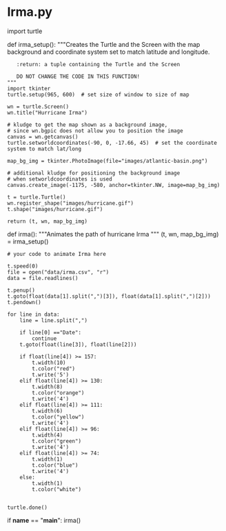 # Irma.py

import turtle


def irma_setup():
    """Creates the Turtle and the Screen with the map background
       and coordinate system set to match latitude and longitude.

       :return: a tuple containing the Turtle and the Screen

       DO NOT CHANGE THE CODE IN THIS FUNCTION!
    """
    import tkinter
    turtle.setup(965, 600)  # set size of window to size of map

    wn = turtle.Screen()
    wn.title("Hurricane Irma")

    # kludge to get the map shown as a background image,
    # since wn.bgpic does not allow you to position the image
    canvas = wn.getcanvas()
    turtle.setworldcoordinates(-90, 0, -17.66, 45)  # set the coordinate system to match lat/long

    map_bg_img = tkinter.PhotoImage(file="images/atlantic-basin.png")

    # additional kludge for positioning the background image
    # when setworldcoordinates is used
    canvas.create_image(-1175, -580, anchor=tkinter.NW, image=map_bg_img)

    t = turtle.Turtle()
    wn.register_shape("images/hurricane.gif")
    t.shape("images/hurricane.gif")

    return (t, wn, map_bg_img)


def irma():
    """Animates the path of hurricane Irma
    """
    (t, wn, map_bg_img) = irma_setup()

    # your code to animate Irma here

    t.speed(0)
    file = open("data/irma.csv", "r")
    data = file.readlines()

    t.penup()
    t.goto(float(data[1].split(",")[3]), float(data[1].split(",")[2]))
    t.pendown()

    for line in data:
        line = line.split(",")

        if line[0] =="Date":
            continue
        t.goto(float(line[3]), float(line[2]))

        if float(line[4]) >= 157:
            t.width(10)
            t.color("red")
            t.write('5')
        elif float(line[4]) >= 130:
            t.width(8)
            t.color("orange")
            t.write('4')
        elif float(line[4]) >= 111:
            t.width(6)
            t.color("yellow")
            t.write('4')
        elif float(line[4]) >= 96:
            t.width(4)
            t.color("green")
            t.write('4')
        elif float(line[4]) >= 74:
            t.width(1)
            t.color("blue")
            t.write('4')
        else: 
            t.width(1)
            t.color("white")


    turtle.done()
             

if __name__ == "__main__":
    irma()
